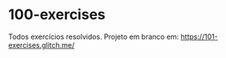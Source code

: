 # 100-exercises
Todos exercícios resolvidos. Projeto em branco em: https://101-exercises.glitch.me/
